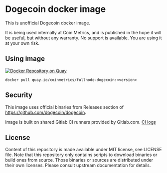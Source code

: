 # Dogecoin docker image

This is unofficial Dogecoin docker image.

It is being used internally at Coin Metrics, and is published in the hope it will be useful, but without any warranty. No support is available. You are using it at your own risk.

## Using image

[![Docker Repository on Quay](https://quay.io/repository/coinmetrics/fullnode-dogecoin/status "Docker Repository on Quay")](https://quay.io/repository/coinmetrics/fullnode-dogecoin)

```
docker pull quay.io/coinmetrics/fullnode-dogecoin:<version>
```

## Security

This image uses official binaries from Releases section of https://github.com/dogecoin/dogecoin.

Image is built on shared Gitlab CI runners provided by Gitlab.com. [CI logs](https://gitlab.com/coinmetrics/fullnodes/dogecoin/pipelines)

## License

Content of this repository is made available under MIT license, see LICENSE file.
Note that this repository only contains scripts to download binaries or build ones from source.
Those binaries or sources are distributed under their own licenses.
Please consult upstream documentation for details.

